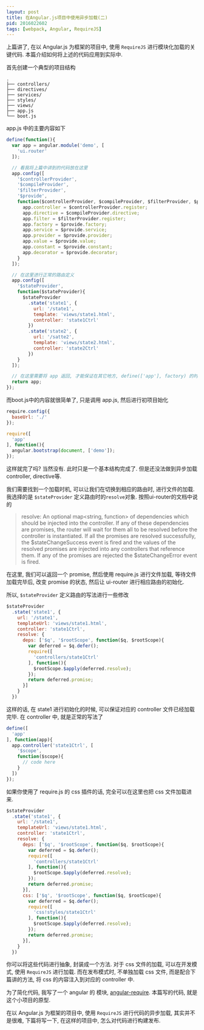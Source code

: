 ```yaml
---
layout: post
title: 在Angular.js项目中使用异步加载(二)
pid: 2016022602
tags: [webpack, Angular, RequireJS]
---
```

上篇讲了, 在以 Angular.js 为框架的项目中, 使用 `RequireJS` 进行模块化加载的关键代码. 本篇介绍如何将上述的代码应用到实际中.

首先创建一个典型的项目结构

```
.
├── controllers/
├── directives/
├── services/
├── styles/
├── views/
├── app.js
└── boot.js
```

app.js 中的主要内容如下

```js
define(function(){
  var app = angular.module('demo', [
    'ui.router'
  ]);

  // 看我将上篇中讲到的代码放在这里
  app.config([
    '$controllerProvider',
    '$compileProvider',
    '$filterProvider',
    '$provide',
    function($controllerProvider, $compileProvider, $filterProvider, $provide) {
      app.controller = $controllerProvider.register;
      app.directive = $compileProvider.directive;
      app.filter = $filterProvider.register;
      app.factory = $provide.factory;
      app.service = $provide.service;
      app.provider = $provide.provider;
      app.value = $provide.value;
      app.constant = $provide.constant;
      app.decorator = $provide.decorator;
    }
  ]);

  // 在这里进行正常的路由定义
  app.config([
    '$stateProvider',
    function($stateProvider){
      $stateProvider
        .state('state1', {
          url: '/state1',
          template: 'views/state1.html',
          controller: 'state1Ctrl'
        })
        .state('state2', {
          url: '/satte2',
          template: 'views/state2.html',
          controller: 'state2Ctrl'
        })
    }
  ]);

  // 在这里需要将 app 返回, 才能保证在其它地方, define(['app'], factory) 的时候, factory能够得到 app
  return app;
});
```

而boot.js中的内容就很简单了, 只是调用 app.js, 然后进行初项目始化


```js
require.config({
  baseUrl: './'
});

require([
  'app'
], function(){
  angular.bootstrap(document, ['demo']);
});
```

这样就完了吗? 当然没有. 此时只是一个基本结构完成了. 但是还没法做到异步加载controller, directive等.

我们需要找到一个加载时机, 可以让我们在切换到相应的路由时, 进行文件的加载. 我选择的是 `$stateProvider` 定义路由时的`resolve`对象. 按照ui-router的文档中说的

> resolve: An optional map<string, function> of dependencies which should be injected into the controller. If any of these dependencies are promises, the router will wait for them all to be resolved before the controller is instantiated. If all the promises are resolved successfully, the $stateChangeSuccess event is fired and the values of the resolved promises are injected into any controllers that reference them. If any of the promises are rejected the $stateChangeError event is fired.

在这里, 我们可以返回一个 promise, 然后使用 require.js 进行文件加载, 等待文件加载完毕后, 改变 promise 的状态, 然后让 ui-router 进行相应路由的初始化.

所以, `$stateProvider` 定义路由的写法进行一些修改

```js
$stateProvider
  .state('state1', {
    url: '/state1',
    templateUrl: 'views/state1.html',
    controller: 'state1Ctrl',
    resolve: {
      deps: ['$q', '$rootScope', function($q, $rootScope){
        var deferred = $q.defer();
        require([
          'controllers/state1Ctrl'
        ], function(){
          $rootScope.$apply(deferred.resolve);
        });
        return deferred.promise;
      }]
    }
  })
```

这样的话, 在 state1 进行初始化的时候, 可以保证对应的 controller 文件已经加载完毕. 在 controller 中, 就是正常的写法了

```js
define([
  'app'
], function(app){
  app.controller('state1Ctrl', [
    '$scope',
    function($scope){
      // code here
    }
  ])
});
```


如果你使用了 require.js 的 css 插件的话, 完全可以在这里也把 css 文件加载进来.

```js
$stateProvider
  .state('state1', {
    url: '/state1',
    templateUrl: 'views/state1.html',
    controller: 'state1Ctrl',
    resolve: {
      deps: ['$q', '$rootScope', function($q, $rootScope){
        var deferred = $q.defer();
        require([
          'controllers/state1Ctrl'
        ], function(){
          $rootScope.$apply(deferred.resolve);
        });
        return deferred.promise;
      }],
      css: ['$q', '$rootScope', function($q, $rootScope){
        var deferred = $q.defer();
        require([
          'css!styles/state1Ctrl'
        ], function(){
          $rootScope.$apply(deferred.resolve);
        });
        return deferred.promise;
      }],
    }
  })
```

你可以将这些代码进行抽象, 封装成一个方法. 对于 css 文件的加载, 可以在开发模式, 使用 `RequireJS` 进行加载. 而在发布模式时, 不单独加载 css 文件, 而是配合下篇讲的方法, 将 css 的内容注入到对应的 controller 中.

为了简化代码, 我写了一个 angular 的 模块, [angular-require](https://github.com/Wyntau/angular-require). 本篇写的代码, 就是这个小项目的原型.

在以 Angular.js 为框架的项目中, 使用 `RequireJS` 进行代码的异步加载, 其实并不是很难, 下篇将写一下, 在这样的项目中, 怎么对代码进行构建发布.
